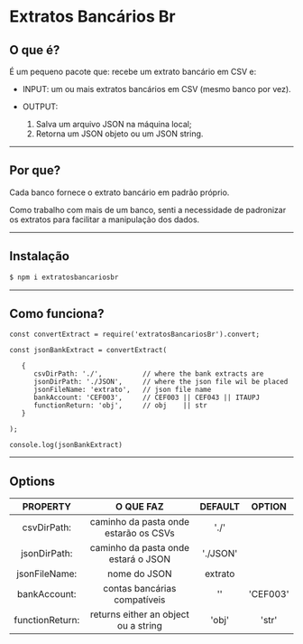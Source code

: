 # Extratos Bancários Br

## O que é?
É um pequeno pacote que: recebe um extrato bancário em CSV e:

* INPUT: um ou mais extratos bancários em CSV (mesmo banco por vez).

* OUTPUT:
   1. Salva um arquivo JSON na máquina local;
   2. Retorna um JSON objeto ou um JSON string.

- - -
##  Por que?
Cada banco fornece o extrato bancário em padrão próprio.

Como trabalho com mais de um banco, senti a necessidade de padronizar os extratos para facilitar a manipulação dos dados.
- - -
## Instalação

```javascript
$ npm i extratosbancariosbr
```
- - -
## Como funciona?
```
const convertExtract = require('extratosBancariosBr').convert;

const jsonBankExtract = convertExtract(

   {
      csvDirPath: './',          // where the bank extracts are
      jsonDirPath: './JSON',     // where the json file wil be placed
      jsonFileName: 'extrato',   // json file name
      bankAccount: 'CEF003',     // CEF003 || CEF043 || ITAUPJ
      functionReturn: 'obj',     // obj    || str
   }

);

console.log(jsonBankExtract)

```
- - -
## Options

|    PROPERTY    |                 O QUE FAZ            |  DEFAULT |      OPTION       |
|:--------------:|:------------------------------------:|:--------:|:-----------------:|
|   csvDirPath:  | caminho da pasta onde estarão os CSVs|  './'    |                   |
|   jsonDirPath: | caminho da pasta onde estará o JSON  | './JSON' |                   |
|  jsonFileName: | nome do JSON                         |  extrato |                   |
|   bankAccount: | contas bancárias compatíveis         |    ''    |'CEF003' | 'ITAUPJ'|
| functionReturn:| returns either an object ou a string |   'obj'  |  'str'  | 'obj'   |